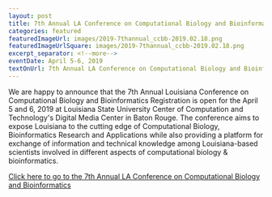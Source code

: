 ```yaml
--- 
layout: post
title: 7th Annual LA Conference on Computational Biology and Bioinformatics, April 5-6, 2019
categories: featured
featuredImageUrl: images/2019-7thannual_ccbb-2019.02.18.png
featuredImageUrlSquare: images/2019-7thannual_ccbb-2019.02.18.png
excerpt_separator: <!--more-->
eventDate: April 5-6, 2019
textOnUrl: 7th Annual LA Conference on Computational Biology and Bioinformatics - Registration
--- 
```

<p>We are happy to announce that the 7th Annual Louisiana Conference on Computational Biology and Bioinformatics Registration is open for the April 5 and 6, 2019 at Louisiana State University Center of Computation and Technology's Digital Media Center in Baton Rouge. <!--more-->The conference aims to expose Louisiana to the cutting edge of Computational Biology, Bioinformatics Research and Applications while also providing a platform for exchange of information and technical knowledge among Louisiana-based scientists involved in different aspects of computational biology & bioinformatics.</p>
  <a class="button" href="{{ "/conference-on-biology-and-bioinformatics.html" | relative_url }}">Click here to go to the 7th Annual LA Conference on Computational Biology and Bioinformatics</a>